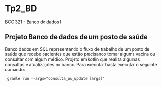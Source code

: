 # Tp2_BD
BCC 321 - Banco de dados I

## Projeto Banco de dados de um posto de saúde
Banco dados em SQL representando o fluxo de trabalho de um posto de saúde que recebe pacientes que estão precisando tomar alguma vacina ou consultar com algum médico.
Projeto em kotlin que realiza algumas consultas e atualizações no banco.
Para executar basta executar o seguinte comando:

  ` gradle run --args="consulta_ou_update [args]"`
